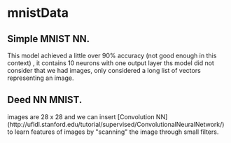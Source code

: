<!DOCTYPE html>
# mnistData
<h2> Simple MNIST NN.</h2>
<p> This model achieved a little over 90% accuracy (not good enough in this context) , it contains 10 neurons with one output layer ths model did not consider that we had images, only considered a long list of vectors representing an image.</p>

<h2> Deed NN MNIST.</h2>
<p> images are 28 x 28 and we can insert [Convolution NN](http://ufldl.stanford.edu/tutorial/supervised/ConvolutionalNeuralNetwork/) to learn features of images by "scanning" the image through small filters. </p>
</html>
